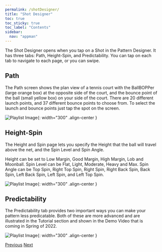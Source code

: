 ```yaml
---
permalink: /shotDesigner/
title: "Shot Designer"
toc: true
toc_sticky: true
toc_label: "Contents"
sidebar:
  nav: "appman"
---
```


The Shot Designer opens when you tap on a Shot in the Pattern Designer. It has three tabs: Path, Height-Spin, and Predictability. You can tap on each tab to navigate to each page, or you can swipe.

## Path
The Path screen shows the plan view of a tennis court with the BallBOPPer (large orange box) at the opposite side of the court, and the bounce point of the ball (small yellow box) on your side of the court. There are 20 different launch points, and 37 different bounce points to choose from. To select the launch and bounce points just tap the spot on the screen.

![Playlist Image](../assets/images/ShotPath.jpg){: width="300" .align-center }

## Height-Spin

The Height and Spin page lets you specify the Height that the ball will travel above the net, and the Spin Level and Spin Angle. 

Height can be set to Low Margin, Good Margin, High Margin, Lob and Moonball. Spin Level can be Flat, Light, Moderate, Heavy and Max. Spin Angle can be Top Spin, Right Top Spin, Right Spin, Right Back Spin, Back Spin, Left Back Spin, Left Spin, and Left Top Spin.

![Playlist Image](../assets/images/ShotHeightSpin.jpg){: width="300" .align-center }

## Predictability

The Predictability tab provides two important ways you can make your pattern less predicatable. Both of these are more advanced and are illustrated in the Tutorial section and shown in the Demo Video that is coming in Spring of 2022.

![Playlist Image](../assets/images/ShotPredictability.jpg){: width="300" .align-center }

  <nav class="pagination">
      <a href="/BallBOPPer/patternDesigner/" class="pagination--pager" title="Pattern Designer">Previous</a>
      <a href="/BallBOPPer/coreController/" class="pagination--pager" title="Core Controller">Next</a> 
  </nav>

